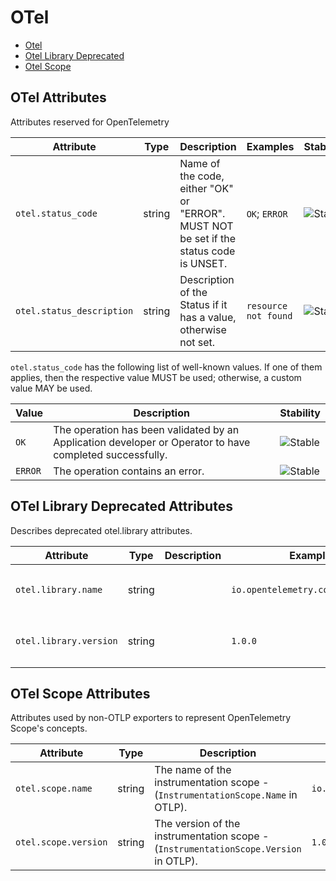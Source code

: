 <!--- Hugo front matter used to generate the website version of this page:
--->

<!-- NOTE: THIS FILE IS AUTOGENERATED. DO NOT EDIT BY HAND. -->
<!-- see templates/registry/markdown/attribute_namespace.md.j2 -->

# OTel

- [Otel](#otel-attributes)
- [Otel Library Deprecated](#otel-library-deprecated-attributes)
- [Otel Scope](#otel-scope-attributes)

## OTel Attributes

Attributes reserved for OpenTelemetry

| Attribute                 | Type   | Description                                                                            | Examples             | Stability                                                  |
| ------------------------- | ------ | -------------------------------------------------------------------------------------- | -------------------- | ---------------------------------------------------------- |
| `otel.status_code`        | string | Name of the code, either "OK" or "ERROR". MUST NOT be set if the status code is UNSET. | `OK`; `ERROR`        | ![Stable](https://img.shields.io/badge/-stable-lightgreen) |
| `otel.status_description` | string | Description of the Status if it has a value, otherwise not set.                        | `resource not found` | ![Stable](https://img.shields.io/badge/-stable-lightgreen) |

`otel.status_code` has the following list of well-known values. If one of them applies, then the respective value MUST be used; otherwise, a custom value MAY be used.

| Value   | Description                                                                                              | Stability                                                  |
| ------- | -------------------------------------------------------------------------------------------------------- | ---------------------------------------------------------- |
| `OK`    | The operation has been validated by an Application developer or Operator to have completed successfully. | ![Stable](https://img.shields.io/badge/-stable-lightgreen) |
| `ERROR` | The operation contains an error.                                                                         | ![Stable](https://img.shields.io/badge/-stable-lightgreen) |

## OTel Library Deprecated Attributes

Describes deprecated otel.library attributes.

| Attribute              | Type   | Description | Examples                           | Stability                                                                                              |
| ---------------------- | ------ | ----------- | ---------------------------------- | ------------------------------------------------------------------------------------------------------ |
| `otel.library.name`    | string |             | `io.opentelemetry.contrib.mongodb` | ![Deprecated](https://img.shields.io/badge/-deprecated-red)<br>use the `otel.scope.name` attribute.    |
| `otel.library.version` | string |             | `1.0.0`                            | ![Deprecated](https://img.shields.io/badge/-deprecated-red)<br>use the `otel.scope.version` attribute. |

## OTel Scope Attributes

Attributes used by non-OTLP exporters to represent OpenTelemetry Scope's concepts.

| Attribute            | Type   | Description                                                                          | Examples                           | Stability                                                  |
| -------------------- | ------ | ------------------------------------------------------------------------------------ | ---------------------------------- | ---------------------------------------------------------- |
| `otel.scope.name`    | string | The name of the instrumentation scope - (`InstrumentationScope.Name` in OTLP).       | `io.opentelemetry.contrib.mongodb` | ![Stable](https://img.shields.io/badge/-stable-lightgreen) |
| `otel.scope.version` | string | The version of the instrumentation scope - (`InstrumentationScope.Version` in OTLP). | `1.0.0`                            | ![Stable](https://img.shields.io/badge/-stable-lightgreen) |
